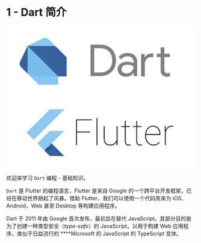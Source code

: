 # 1 - Dart 简介

![](../../../.gitbook/assets/image.png)

欢迎来学习 `Dart` 编程 - 基础知识。

`Dart` 是 Flutter 的编程语言，Flutter 是来自 Google 的一个跨平台开发框架，已经在移动世界掀起了风暴。借助 Flutter，我们可以使用一个代码库来为 iOS、Android，Web 甚至 Desktop 等构建应用程序。

Dart 于 2011 年由 Google 首次发布，最初旨在替代 JavaScript。其部分目的是为了创建一种类型安全（_type-safe_）的 JavaScript，以用于构建 Web 应用程序，类似于日益流行的 ****Microsoft 的 JavaScript 的 TypeScript 变体。

